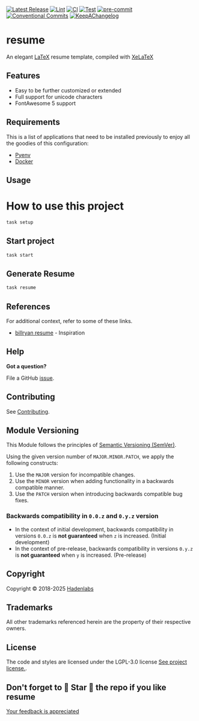 <!--


  ** DO NOT EDIT THIS FILE
  **
  ** 1) Make all changes to `provision/generator/README.yaml`
  ** 2) Run`task readme` to rebuild this file.
  **
  ** (We maintain HUNDREDS of open source projects. This is how we maintain our sanity.)
  **


  -->

[![Latest Release](https://img.shields.io/github/release/luismayta/resume)](https://github.com/luismayta/resume/releases) [![Lint](https://img.shields.io/github/workflow/status/luismayta/resume/lint-code)](https://github.com/luismayta/resume/actions?workflow=lint-code) [![CI](https://img.shields.io/github/workflow/status/luismayta/resume/ci)](https://github.com/luismayta/resume/actions?workflow=ci) [![Test](https://img.shields.io/github/workflow/status/luismayta/resume/test)](https://github.com/luismayta/resume/actions?workflow=test) [![pre-commit](https://img.shields.io/badge/pre--commit-enabled-brightgreen?logo=pre-commit&logoColor=white)](https://github.com/pre-commit/pre-commit) [![Conventional Commits](https://img.shields.io/badge/Conventional%20Commits-1.0.0-yellow)](https://conventionalcommits.org) [![KeepAChangelog](https://img.shields.io/badge/changelog-Keep%20a%20Changelog%20v1.0.0-orange)](https://keepachangelog.com)

# resume

An elegant [LaTeX](https://www.latex-project.org/) resume template, compiled with [XeLaTeX](https://www.overleaf.com/learn/latex/XeLaTeX)

## Features

- Easy to be further customized or extended
- Full support for unicode characters
- FontAwesome 5 support

## Requirements

This is a list of applications that need to be installed previously to enjoy all the goodies of this configuration:

- [Pyenv](https://github.com/pyenv/pyenv)
- [Docker](https://www.docker.com/)

## Usage

# How to use this project

```bash
task setup
```

## Start project

```bash
task start
```

## Generate Resume

```bash
task resume
```

## References

For additional context, refer to some of these links.

- [billryan resume](https://github.com/billryan/resume) - Inspiration

## Help

**Got a question?**

File a GitHub [issue](https://github.com/luismayta/resume/issues).

## Contributing

See [Contributing](./docs/contributing.md).

## Module Versioning

This Module follows the principles of [Semantic Versioning (SemVer)](https://semver.org/).

Using the given version number of `MAJOR.MINOR.PATCH`, we apply the following constructs:

1. Use the `MAJOR` version for incompatible changes.
1. Use the `MINOR` version when adding functionality in a backwards compatible manner.
1. Use the `PATCH` version when introducing backwards compatible bug fixes.

### Backwards compatibility in `0.0.z` and `0.y.z` version

- In the context of initial development, backwards compatibility in versions `0.0.z` is **not guaranteed** when `z` is increased. (Initial development)
- In the context of pre-release, backwards compatibility in versions `0.y.z` is **not guaranteed** when `y` is increased. (Pre-release)

## Copyright

Copyright © 2018-2025 [Hadenlabs](https://hadenlabs.com)

## Trademarks

All other trademarks referenced herein are the property of their respective owners.

## License

The code and styles are licensed under the LGPL-3.0 license [See project license.](LICENSE).

## Don't forget to 🌟 Star 🌟 the repo if you like resume

[Your feedback is appreciated](https://github.com/luismayta/resume/issues)


<!-- Security scan triggered at 2025-09-02 15:58:26 -->